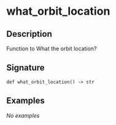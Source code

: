 # what_orbit_location

## Description
Function to What the orbit location?

## Signature
```
def what_orbit_location() -> str
```

## Examples
_No examples_

